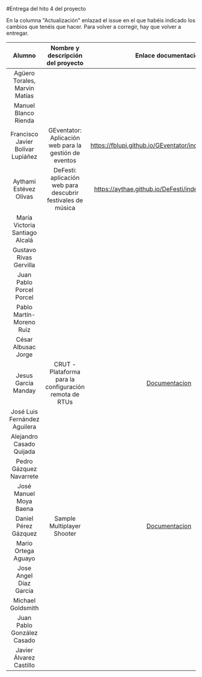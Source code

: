#Entrega del hito 4 del proyecto

En la columna "Actualización" enlazad el issue en el que habéis
indicado los cambios que tenéis que hacer. Para volver a corregir, hay
que volver a entregar.

| Alumno  | Nombre y descripción del proyecto | Enlace documentación| Enlace a proyecto | Enlace a corrección de otro proyecto | Proyecto corregido por |
|:-:|:-:|:-:|:-:|:-:|:-:|
|Agüero Torales, Marvin Matías ||| |  | |
|Manuel Blanco Rienda ||| |  | |
| Francisco Javier Bolívar Lupiáñez | GEventator: Aplicación web para la gestión de eventos | https://fblupi.github.io/GEventator/index#contenedores | https://github.com/fblupi/GEventator | https://fblupi.github.io/GEventator/contenedores-otros | OK @AythaE|
|Aythami Estévez Olivas|DeFesti: aplicación web para descubrir festivales de música| https://aythae.github.io/DeFesti/index#contenedores | https://github.com/AythaE/DeFesti | https://aythae.github.io/DeFesti/prueba_contenedores_companieros| OK @fblupi |
|María Victoria Santiago Alcalá ||| |  | |
|Gustavo Rivas Gervilla||| |  | |
|Juan Pablo Porcel Porcel||| |  | |
|Pablo Martín-Moreno Ruiz||| |  | |
|César Albusac Jorge||| |  | |
|Jesus Garcia Manday|CRUT - Plataforma para la configuración remota de RTUs|[Documentacion](https://jmanday.github.io/CRUT/index#docker)|[Enlace al proyecto](https://github.com/jmanday/CRUT)||
|José Luis Fernández Aguilera||| |  | |
|Alejandro Casado Quijada||| |  | |
|Pedro Gázquez Navarrete||| |  | |
|José Manuel Moya Baena||| |  | |
|Daniel Pérez Gázquez| Sample Multiplayer Shooter | [Documentacion](https://github.com/NestorsImagination/Sample-Multiplayer-Shooter/blob/master/README.md) | [Enlace a Proyecto](https://github.com/NestorsImagination/Sample-Multiplayer-Shooter) |  |  |
|Mario Ortega Aguayo||| |  | |
|Jose Angel Diaz Garcia||| |  | |
|Michael Goldsmith||||||
|Juan Pablo González Casado||||||
| Javier Álvarez Castillo ||||
